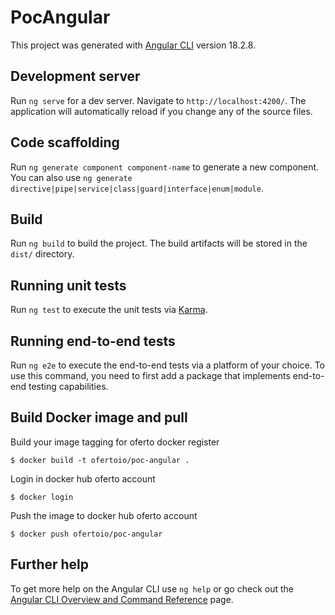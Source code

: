 # PocAngular

This project was generated with [Angular CLI](https://github.com/angular/angular-cli) version 18.2.8.

## Development server

Run `ng serve` for a dev server. Navigate to `http://localhost:4200/`. The application will automatically reload if you change any of the source files.

## Code scaffolding

Run `ng generate component component-name` to generate a new component. You can also use `ng generate directive|pipe|service|class|guard|interface|enum|module`.

## Build

Run `ng build` to build the project. The build artifacts will be stored in the `dist/` directory.

## Running unit tests

Run `ng test` to execute the unit tests via [Karma](https://karma-runner.github.io).

## Running end-to-end tests

Run `ng e2e` to execute the end-to-end tests via a platform of your choice. To use this command, you need to first add a package that implements end-to-end testing capabilities.

## Build Docker image and pull
Build your image tagging for oferto docker register
```
$ docker build -t ofertoio/poc-angular .
```

Login in docker hub oferto account
```
$ docker login
```

Push the image to docker hub oferto account
```
$ docker push ofertoio/poc-angular
```

## Further help

To get more help on the Angular CLI use `ng help` or go check out the [Angular CLI Overview and Command Reference](https://angular.dev/tools/cli) page.
